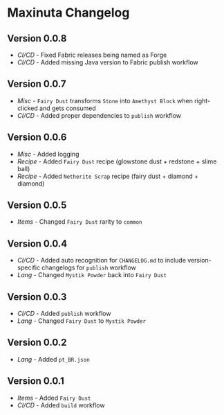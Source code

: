 # Maxinuta Changelog

## Version 0.0.8

- *CI/CD* - Fixed Fabric releases being named as Forge
- *CI/CD* - Added missing Java version to Fabric publish workflow

## Version 0.0.7

- *Misc* - `Fairy Dust` transforms `Stone` into `Amethyst Block` when right-clicked and gets consumed
- *CI/CD* - Added proper dependencies to `publish` workflow

## Version 0.0.6

- *Misc* - Added logging
- *Recipe* - Added `Fairy Dust` recipe (glowstone dust + redstone + slime ball)
- *Recipe* - Added `Netherite Scrap` recipe (fairy dust + diamond + diamond)

## Version 0.0.5

- *Items* - Changed `Fairy Dust` rarity to `common`

## Version 0.0.4

- *CI/CD* - Added auto recognition for `CHANGELOG.md` to include version-specific changelogs for `publish` workflow
- *Lang* - Changed `Mystik Powder` back into `Fairy Dust`

## Version 0.0.3

- *CI/CD* - Added `publish` workflow
- *Lang* - Changed `Fairy Dust` to `Mystik Powder`

## Version 0.0.2

- *Lang* - Added `pt_BR.json`

## Version 0.0.1

- *Items* - Added `Fairy Dust`
- *CI/CD* - Added `build` workflow

##